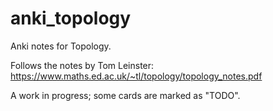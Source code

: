 # anki_topology
Anki notes for Topology.

Follows the notes by Tom Leinster: https://www.maths.ed.ac.uk/~tl/topology/topology_notes.pdf

A work in progress; some cards are marked as "TODO".
